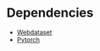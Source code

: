 # Dependencies

- [Webdataset](https://github.com/tmbdev/webdataset)
- [Pytorch](https://pytorch.org)
